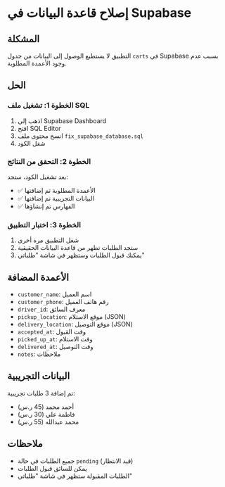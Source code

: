 # إصلاح قاعدة البيانات في Supabase

## المشكلة
التطبيق لا يستطيع الوصول إلى البيانات من جدول `carts` في Supabase بسبب عدم وجود الأعمدة المطلوبة.

## الحل

### الخطوة 1: تشغيل ملف SQL
1. اذهب إلى Supabase Dashboard
2. افتح SQL Editor
3. انسخ محتوى ملف `fix_supabase_database.sql`
4. شغل الكود

### الخطوة 2: التحقق من النتائج
بعد تشغيل الكود، ستجد:
- ✅ الأعمدة المطلوبة تم إضافتها
- ✅ البيانات التجريبية تم إضافتها
- ✅ الفهارس تم إنشاؤها

### الخطوة 3: اختبار التطبيق
1. شغل التطبيق مرة أخرى
2. ستجد الطلبات تظهر من قاعدة البيانات الحقيقية
3. يمكنك قبول الطلبات وستظهر في شاشة "طلباتي"

## الأعمدة المضافة
- `customer_name`: اسم العميل
- `customer_phone`: رقم هاتف العميل
- `driver_id`: معرف السائق
- `pickup_location`: موقع الاستلام (JSON)
- `delivery_location`: موقع التوصيل (JSON)
- `accepted_at`: وقت القبول
- `picked_up_at`: وقت الاستلام
- `delivered_at`: وقت التوصيل
- `notes`: ملاحظات

## البيانات التجريبية
تم إضافة 3 طلبات تجريبية:
- أحمد محمد (45 ر.س)
- فاطمة علي (30 ر.س)
- محمد عبدالله (55 ر.س)

## ملاحظات
- جميع الطلبات في حالة `pending` (قيد الانتظار)
- يمكن للسائق قبول الطلبات
- الطلبات المقبولة ستظهر في شاشة "طلباتي"

